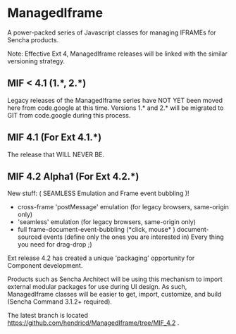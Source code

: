 ManagedIframe
=============

A power-packed series of Javascript classes for managing IFRAMEs for Sencha products.

Note: Effective Ext 4, ManagedIframe releases will be linked with the similar versioning strategy.

MIF \< 4.1 (1.\*, 2.\*)
-------------
Legacy releases of the ManagedIframe series have NOT YET been moved here from code.google at this time.
Versions 1.\* and 2.\* will be migrated to GIT from code.google during this process.

MIF 4.1 (For Ext 4.1.*)
-------------
The release that WILL NEVER BE.

MIF 4.2 Alpha1 (For Ext 4.2.*)
-------------

New stuff: ( SEAMLESS Emulation and Frame event bubbling )!

 * cross-frame 'postMessage' emulation (for legacy browsers, same-origin only)
 * 'seamless' emulation (for legacy browsers, same-origin only)
 * full frame-document-event-bubbling (\*click, mouse\* ) document-sourced events (define only the ones you
are interested in) Every thing you need for drag-drop  ;)
 
Ext release 4.2 has created a unique 'packaging' opportunity for Component development.  

Products such
as Sencha Architect will be using this mechanism to import external modular packages for use during UI
design.  As such, ManagedIframe classes will be easier to get, import, customize, and build (Sencha 
Command 3.1.2+ required).

The latest branch is located https://github.com/hendricd/ManagedIframe/tree/MIF_4.2 .
